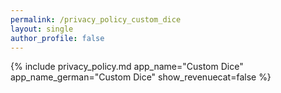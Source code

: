 ```yaml
---
permalink: /privacy_policy_custom_dice
layout: single
author_profile: false
---
```


{% include privacy_policy.md
   app_name="Custom Dice"
   app_name_german="Custom Dice"
   show_revenuecat=false
%}